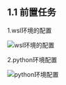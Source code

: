 ## 1.1 前置任务

1.wsl环境的配置

![wsl环境的配置](https://github.com/captainwhite147/UniqueAI2024SummerCamp/blob/my_zhengyan/Task/images/image-20240709210026150.png)

2.python环境配置

![python环境配置](https://github.com/captainwhite147/UniqueAI2024SummerCamp/blob/my_zhengyan/Task/images/image-20240709211402358.png)
